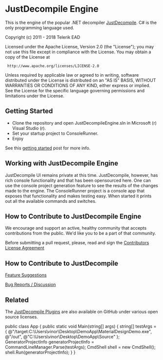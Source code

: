 # JustDecompile Engine

This is the engine of the popular .NET decompiler [JustDecompile](https://www.telerik.com/products/decompiler.aspx). C# is the only programming language used.

Copyright (c) 2011 - 2018 Telerik ЕAD

Licensed under the Apache License, Version 2.0 (the "License"); you may not use this file except in compliance with the License. You may obtain a copy of the License at

     http://www.apache.org/licenses/LICENSE-2.0

Unless required by applicable law or agreed to in writing, software distributed under the License is distributed on an "AS IS" BASIS, WITHOUT WARRANTIES OR CONDITIONS OF ANY KIND, either express or implied. See the License for the specific language governing permissions and limitations under the License.


## Getting Started

- Clone the repository and open JustDecompileEngine.sln in Microsoft (r) Visual Studio (r).
- Set your startup project to ConsoleRunner.
- Enjoy

See this [getting started](https://developer.telerik.com/featured/a-look-at-the-open-source-justdecompile-engine/) post for more info. 

## Working with JustDecompile Engine

JustDecompile UI remains private at this time. JustDecompile, however, has rich console functionality and that has been opensourced here.
One can use the console project generation feature to see the results of the changes made to the engine. The ConsoleRunner project
is a console app that exposes that functionality and makes testing easy. When started it prints out all the available commands and switches. 

## How to Contribute to JustDecompile Engine

We encourage and support an active, healthy community that accepts contributions from the public. We'd like you to be a part of that community.

Before submitting a pull request, please, read and sign the [Contributors License Agreement](https://docs.google.com/forms/d/e/1FAIpQLSdjOagw622VxQLrWOsnsLoqvncwJ_DfPmC9hyiYci8iaVWONQ/viewform)

## How to Contribute to JustDecompile


[Feature Suggestions](https://feedback.telerik.com/Project/189)

[Bug Reports / Discussion](https://www.telerik.com/forums/justdecompile/general-discussions)

## Related

The [JustDecompile Plugins](https://github.com/telerik/justdecompile-plugins) are also available on GitHub under various open source licenses. 

public class App
    {
        public static void Main(string[] args)
        {
            string[] testArgs = { @"/target:C:\Users\vinor\Desktop\DemoApp\MaterialDesignDemo.exe", @"/out", @"C:\Users\vinor\Desktop\DemoApp\Source" };
            GeneratorProjectInfo generatorProjectInfo = CommandLineManager.Parse(testArgs);
            CmdShell shell = new CmdShell();
            shell.Run(generatorProjectInfo);
        }
    }
